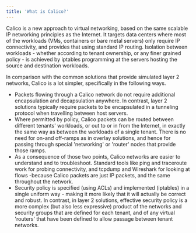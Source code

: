 ```yaml
---
title: 'What is Calico?'
---
```


Calico is a new approach to virtual networking, based on the same
scalable IP networking principles as the Internet. It targets data
centers where most of the workloads (VMs, containers or bare metal
servers) only require IP connectivity, and provides that using standard
IP routing. Isolation between workloads - whether according to tenant
ownership, or any finer grained policy - is achieved by iptables
programming at the servers hosting the source and destination workloads.

In comparison with the common solutions that provide simulated layer 2
networks, Calico is a lot simpler, specifically in the following ways.

-   Packets flowing through a Calico network do not require additional
    encapsulation and decapsulation anywhere. In contrast, layer 2
    solutions typically require packets to be encapsulated in a
    tunneling protocol when travelling between host servers.
-   Where permitted by policy, Calico packets can be routed between
    different tenants' workloads, or out to or in from the Internet, in
    exactly the same way as between the workloads of a single tenant.
    There is no need for on-and off-ramps as in overlay solutions, and
    hence for passing through special 'networking' or 'router' nodes
    that provide those ramps.
-   As a consequence of those two points, Calico networks are easier to
    understand and to troubleshoot. Standard tools like ping and
    traceroute work for probing connectivity, and tcpdump and Wireshark
    for looking at flows -because Calico packets are just IP packets,
    and the same throughout the network.
-   Security policy is specified (using ACLs) and implemented (iptables)
    in a single uniform way - making it more likely that it will
    actually be correct and robust. In contrast, in layer 2 solutions,
    effective security policy is a more complex (but also
    less expressive) product of the networks and security groups that
    are defined for each tenant, and of any virtual 'routers' that have
    been defined to allow passage between tenant networks.

